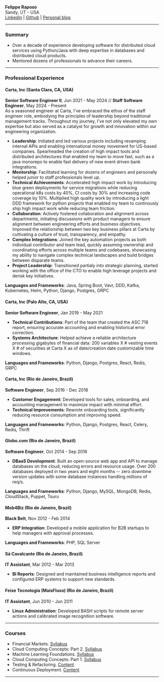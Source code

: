 **Felippe Raposo**  
Sandy, UT - USA  
[Linkedin](https://www.linkedin.com/in/felippe-da-motta-raposo-88aa0562/) | [Github](https://github.com/felippemr) | [Personal blog](https://www.reanard.com/)

---

### Summary

- Over a decade of experience developing software for distributed cloud services using Python/Java with deep expertise in databases and distributed cloud products.
- Mentored dozens of professionals to advance their careers.

---

### Professional Experience

#### Carta, Inc (Santa Clara, CA, USA)  
**Senior Software Engineer II**, Jun 2021 - May 2024 // **Staff Software Engineer**, May 2024 - Present  
As a seasoned engineer at Carta, I've embraced the ethos of the staff engineer role, embodying the principles of leadership beyond traditional management tracks. Throughout my journey, I've not only elevated my own expertise but also served as a catalyst for growth and innovation within our engineering organization.

- **Leadership**: Initiated and led various projects including revamping internal APIs and enabling international money movement for US-based companies. Spearheaded the creation of high impact tools and distributed architectures that enabled my team to move fast, such as a java monorepo to enable fast delivery of new event driven bank integrations.  
- **Mentorship**: Facilitated learning for dozens of engineers and personally helped junior to staff professionals level up.  
- **Technical Achievements**: Accelerated high impact work by introducing blue green deployments for service migrations while reducing operational k8s costs by 40%, CI costs by 30% and increasing code coverage by 10%. Multiplied high quality work by introducing a light DDD framework for python projects that enabled my team to continously ship high impact work while reducing team friction. 
- **Collaboration**: Actively fostered collaboration and alignment across departments, initiating discussions with product managers to ensure alignment between engineering efforts and business objectives. Improved the relationship between two key business pillars at Carta by cultivating a culture of trust, transparency, and empathy.  
- **Complex Integrations**: Joined the key automation projects as both individual contributor and team lead, quickly assuming ownership and coordinating efforts across multiple teams and codebases, showcasing my ability to navigate complex technical landscapes and build bridges between disparate teams.  
- **Project Leadership**: Transitioned partialy into strategic planning, started working with the office of the CTO to enable high leverage projects and derisk key initiatives.

**Languages and Frameworks**: Java, Spring Boot, Vavr, DDD, Kafka, Kubernetes, Helm, Python, Django, Postgres, GRPC  

#### Carta, Inc (Palo Alto, CA, USA)  
**Senior Software Engineer**, Jan 2019 - May 2021  

- **Technical Contributions**: Part of the team that created the ASC 718 report, ensuring accurate accounting and enabling historical error correction.  
- **Systems Architecture**: Helped achieve a reliable architecture processing gigabytes of financial data: 200 variables X # vesting events X # of securities at Carta X as of date/creation date customizable time windows.

**Languages and Frameworks**: Python, Django, Postgres, React, Redis, GRPC  

#### Carta, Inc (Rio de Janeiro, Brazil)  
**Software Engineer**, Sep 2016 - Dec 2018  

- **Customer Engagement**: Developed tools for sales, onboarding, and accounting management to maximize impact with minimal effort.  
- **Technical Improvements**: Rewrote onboarding tools, significantly reducing resource consumption and improving speed.  

**Languages and Frameworks**: Python, Django, Postgres, React, Celery, Redis, Thrift  

#### Globo.com (Rio de Janeiro, Brazil)  
**Software Engineer**, Oct 2014 - Sep 2016  

- **DBaaS Development**: Built an open-source web app and API to manage databases on the cloud, reducing errors and resource usage. Over 200 databases deployed in two years and eight months -- zero downtime version updates with some database instances handling millions of req/s.

**Languages and Frameworks**: Python, Django, MySQL, MongoDB, Redis, CloudStack, Puppet, Tsuru  

#### Mob4Biz (Rio de Janeiro, Brazil)  
**Black Belt**, Nov 2012 - Feb 2014  

- **ERP Integration**: Developed a mobile application for B2B startups to help managers with approval processes.  

**Languages and Frameworks**: PHP, SQL Server  

#### Sá Cavalcante (Rio de Janeiro, Brazil)  
**IT Assistant**, Mar 2012 - Mar 2013  

- **BI Reports**: Designed and maintained business intelligence reports and configured ERP systems to support new standards.  

#### Feixe Tecnologia (MaisFluxo) (Rio de Janeiro, Brazil)  
**IT Assistant**, Jun 2010 - Jun 2011  

- **Linux Administration**: Developed BASH scripts for remote server actions and calibrated image recognition software.  

---

### Courses

- Financial Markets. [Syllabus](https://www.coursera.org/learn/financial-markets-global/)
- Cloud Computing Concepts: Part 2. [Syllabus](https://www.coursera.org/learn/cloud-computing)
- Machine Learning Foundations. [Syllabus](https://www.coursera.org/learn/ml-foundations)
- Cloud Computing Concepts: Part 1. [Syllabus](https://www.coursera.org/learn/cloud-computing-2)
- Testing & Refactoring. [Content](https://elearning.industriallogic.com/gh/submit?Action=AlbumContentsAction&album=trw&devLanguage=Java)
- Continuous Deployment. [Content](https://elearning.industriallogic.com/gh/submit?Action=AlbumContentsAction&album=continuousDeployment&devLanguage=Python)

---
